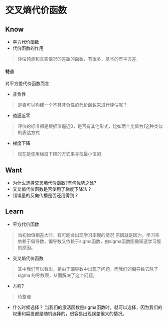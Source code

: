 # 交叉熵代价函数

## Know
- 平方代价函数
- 代价函数的作用   
> 评估预测和真实情况的差距的函数，有很多，基本的有平方差.

#### 特点
对平方差代价函数而言
- 非负性 
> 是否可以构建一个不具非负性的代价函数来进行评估呢？
- 值逼近零 
> 评价的标准都是根据值逼近0，是否有其他形式，比如两个比值为1这种类似的表达方式
- 梯度下降 
> 现在是使用梯度下降的方式来寻找最小值的

## Want

- 为什么选择交叉熵代价函数?有何优势之处?
- 交叉熵代价函数是否使用了梯度下降法 ? 
- 错误量的反向传播是否还用得到 ?

## Learn

- 平方代价函数
> 当初始值相差大时，有可能会出现学习率慢的情况
> 原因就是因为，学习率依赖于偏导数，偏导数又依赖于sigma函数，由sigma函数图像知道学习慢的原因。
- 交叉熵代价函数
> 其中我们可以看出，是由于偏导数中出现了问题，而我们的偏导数去除了sigma 的导数项，从而解决了这个问题。
- 方程?
> 待整理
- 什么时候选择？
当我们的激活函数是sigma函数时，就可以选择，因为我们的权重和扁置都是随机选择的，很容易出现误差很大的情况。
